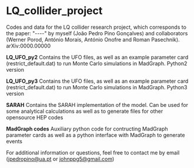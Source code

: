 # LQ_collider_project
Codes and data for the LQ collider research project, which corresponds to the paper: "----" by myself (João Pedro Pino Gonçalves) and collaborators (Werner Porod, António Morais, António Onofre and Roman Pasechnik). arXiv:0000.00000 

**LQ_UFO_py2** Contains the UFO files, as well as an example parameter card (restrict_default.dat) to run Monte Carlo simulations in MadGraph. Python2 version

**LQ_UFO_py3** Contains the UFO files, as well as an example parameter card (restrict_default.dat) to run Monte Carlo simulations in MadGraph. Python3 version

**SARAH** Contains the SARAH implementation of the model. Can be used for some analytical calculations as well as to generate files for other opensource HEP codes

**MadGraph codes** Auxiliary python code for contructing MadGraph parameter cards as well as a python interface with MadGraph to generate events

For additional information or questions, feel free to contact me by email (jpedropino@ua.pt or johnppg5@gmail.com)
